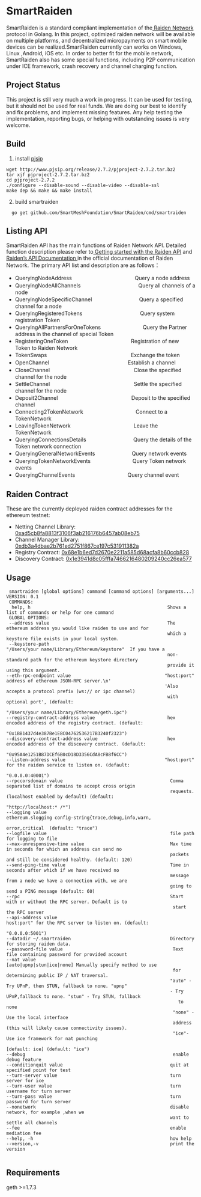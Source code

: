 # SmartRaiden 
  SmartRaiden is a standard compliant implementation of the[ Raiden Network ](http://raiden-network.readthedocs.io/en/stable/index.html)protocol in Golang. In this project, optimized raiden network will be available on multiple platforms, and decentralized micropayments on smart mobile devices can be realized.SmartRaiden currently can works on Windows, Linux ,Android, iOS etc.  In order to better fit for the mobile network, SmartRaiden also has some special functions, including P2P communication under ICE framework, crash recovery and channel charging function.
## Project Status 
   This project is still very much a work in progress. It can be used for testing, but it should not be used for real funds. We are doing our best to identify and fix problems, and implement missing features. Any help testing the implementation, reporting bugs, or helping with outstanding issues is very welcome.
## Build
1. install [pjsip](http://www.pjsip.org/)
```
wget http://www.pjsip.org/release/2.7.2/pjproject-2.7.2.tar.bz2
tar xjf pjproject-2.7.2.tar.bz2
cd pjproject-2.7.2
./configure --disable-sound --disable-video --disable-ssl
make dep && make && make install
```
2. build smartraiden
```
  go get github.com/SmartMeshFoundation/SmartRaiden/cmd/smartraiden
```
## Listing API
  SmartRaiden API has the main functions of Raiden Network API. Detailed function description please refer to[ Getting started with the Raiden API](http://raiden-network.readthedocs.io/en/stable/api_walkthrough.html) and [Raiden’s API Documentation ](http://raiden-network.readthedocs.io/en/stable/rest_api.html) in the official documentation of Raiden Network. The primary API list and description are as follows：
* QueryingNodeAddress　　　　　　　　　　　　Query a node address
* QueryingNodeAllChannels　　　　　　　　　　　Query all channels of a node
* QueryingNodeSpecificChannel　　　　　　　　　Query a specified channel for a node
* QueryingRegisteredTokens　　　　　　　　　　　Query system registration Token
* QueryingAllPartnersForOneTokens　　　　　　　　Query the Partner address in the channel of special Token
* RegisteringOneToken　　　　　　　　　　　　Registration of new Token to Raiden Network
* TokenSwaps　　　　　　　　　　　　　　　　Exchange the token
* OpenChannel　　　　　　　　　　　　　　　Establish a channel
* CloseChannel　　　　　　　　　　　　　　　　Close the specified channel for the node
* SettleChannel　　　　　　　　　　　　　　　　Settle the specified channel for the node
* Deposit2Channel　　　　　　　　　　　　　　Deposit to the specified channel
* Connecting2TokenNetwork　　　　　　　　　　Connect to a TokenNetwork
* LeavingTokenNetwork　　　　　　　　　　　　Leave the TokenNetwork
* QueryingConnectionsDetails　　　　　　　　　Query the details of the Token network connection 
* QueryingGeneralNetworkEvents　　　　　　　Query network events
* QueryingTokenNetworkEvents　　　　　　　　Query Token network events
* QueryingChannelEvents　　　　　　　　　　Query channel event
## Raiden Contract
These are the currently deployed raiden contract addresses for the ethereum testnet:
* Netting Channel Library: [0xad5cb8fa8813f3106f3ab216176b6457ab08eb75](https://ropsten.etherscan.io/address/0xad5cb8fa8813f3106f3ab216176b6457ab08eb75#code)
* Channel Manager Library: [0xdb3a4dbae2b761ed2751f867ce197c531911382a](https://ropsten.etherscan.io/address/0xdb3a4dbae2b761ed2751f867ce197c531911382a#code)
* Registry Contract: [0x68e1b6ed7d2670e2211a585d68acfa8b60ccb828](https://ropsten.etherscan.io/address/0x68e1b6ed7d2670e2211a585d68acfa8b60ccb828#code)
* Discovery Contract: [0x1e3941d8c05fffa7466216480209240cc26ea577](https://ropsten.etherscan.io/address/0x1e3941d8c05fffa7466216480209240cc26ea577#code)
## Usage
```                                                                                                                                                    
 smartraiden [global options] command [command options] [arguments...]
VERSION: 0.1
 COMMANDS:
  help, h                                                   Shows a list of commands or help for one command
 GLOBAL OPTIONS:
 --address value                                            The ethereum address you would like raiden to use and for
                                                            which a keystore file exists in your local system.
 --keystore-path                                           "/Users/your name/Library/Ethereum/keystore"  If you have a 
                                                            non-standard path for the ethereum keystore directory 
                                                            provide it using this argument.
--eth-rpc-endpoint value                                   "host:port" address of ethereum JSON-RPC server.\n'
                                                           'Also accepts a protocol prefix (ws:// or ipc channel)
                                                            with optional port', (default: 
                                                            "/Users/your name/Library/Ethereum/geth.ipc")
--registry-contract-address value                           hex encoded address of the registry contract. (default:
                                                            "0x1BB1437d4e387Be1E8C04762536217B3240f2323")
--discovery-contract-address value                          hex encoded address of the discovery contract. (default: 
                                                            "0x95A4e1251B87DCEf6B0cD18D3356CdA8cFB8f6CC")
--listen-address value                                     "host:port" for the raiden service to listen on. (default:
                                                            "0.0.0.0:40001")
--rpccorsdomain value                                        Comma separated list of domains to accept cross origin
                                                             requests. (localhost enabled by default) (default: 
                                                            "http://localhost:* /*")
--logging value                                              ethereum.slogging config-string{trace,debug,info,warn,
                                                             error,critical  (default: "trace")
--logfile value                                              file path for logging to file
--max-unresponsive-time value                                Max time in seconds for which an address can send no
                                                             packets and still be considered healthy. (default: 120)
--send-ping-time value                                       Time in seconds after which if we have received no 
                                                             message from a node we have a connection with, we are 
                                                             going to send a PING message (default: 60)
--rpc                                                        Start with or without the RPC server. Default is to
                                                              start the RPC server
--api-address value                                          host:port" for the RPC server to listen on. (default: 
                                                             "0.0.0.0:5001")
--datadir ~/.smartraiden                                     Directory for storing raiden data.
--password-file value                                         Text file containing password for provided account
--nat value                                                   [auto|upnp|stun|ice|none] Manually specify method to use 
                                                              for determining public IP / NAT traversal.
                                                             "auto" - Try UPnP, then STUN, fallback to none. "upnp"
                                                             - Try UPnP,fallback to none. "stun" - Try STUN, fallback 
                                                                to none
                                                              "none" - Use the local interface
                                                              address (this will likely cause connectivity issues).
                                                              "ice"- Use ice framework for nat punching
                                                              [default: ice] (default: "ice")
--debug                                                       enable debug feature
--conditionquit value                                        quit at specified point for test
--turn-server value                                          turn server for ice 
--turn-user value                                            turn username for turn server  
--turn-pass value                                            turn password for turn server 
--nonetwork                                                  disable network, for example ,when we 
                                                             want to settle all channels
--fee                                                        enable mediation fee
--help, -h                                                   how help
--version,-v                                                 print the version
                                                                                                                                                                                                                                     
```
## Requirements
geth >=1.7.3
